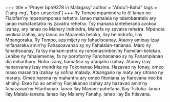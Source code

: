 +++
title = 'Prayer bpn9378 in Malagasy'
author = "Abdu'l-Bahá"
tags = ['lang-mg', 'bpn-unsorted']
+++
Ry Tompo mpamindra fo ô! Ianao no Fialofan’ny mpanomponao rehetra. Ianao mahalala ny tsiambaratelo ary ianao  mahafantatra ny zavatra rehetra. Tsy manana ianteherana avokoa izahay, ary Ianao no Mahery Indrindra, Mahefa ny zavatra rehetra. Mpanota avokoa izahay, ary Ianao no Mpamela heloka, Ilay be indrafo, Ilay Mpangoraka.
Ry Tompo, aza mijery ny fahadisoanay. Ataovy aminay izay mifanaraka amin’ny Fahasoavanao sy ny Fahalalan-tananao. Maro ny fahadisoanay, fa tsy manam-petra ny ranomasimben’ny Famelan-kelokao. Lehibe ny fahalemenay, fa ny porofon’ny Fanohananao sy ny Fanampianao dia miharihary. Noho izany, hamafiso sy atanjaho izahay. Ataovy izay hanaovanay izay mendrika ny Tokonanao Masina. Hazavao ny fonay, omeo maso maranitra izahay sy sofina malady. Atsangano ny maty ary sitrano ny marary. Omeo harena ny mahantra ary omeo fitoniana sy fiarovana ireo be ahiahy. Ekeo ho ao amin’ny Fanjakanao izahay ary hazavao amin’ny fahazavan’ny Fitarihanao.
Ianao Ilay Manam-pahefana, Ilay Tsitoha. Ianao Ilay Malala-tanana. Ianao Ilay Malemy Fanahy. Ianao Ilay Be fitiavana.
